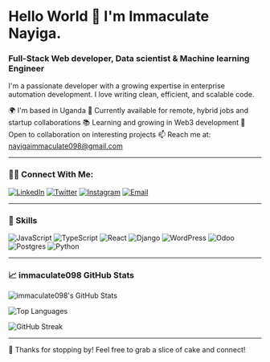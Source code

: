 # Hello World 👋 I'm Immaculate Nayiga.

### Full-Stack Web developer, Data scientist & Machine learning Engineer

I'm a passionate developer with a growing expertise in enterprise automation development. I love writing clean, efficient, and scalable code.

🌍 I'm based in Uganda
💼 Currently available for remote, hybrid jobs and startup collaborations
📚 Learning and growing in Web3 development
🤝 Open to collaboration on interesting projects
📫 Reach me at: nayigaimmaculate098@gmail.com

---

### 🧑‍💻 Connect With Me:
[![LinkedIn](https://img.shields.io/badge/-LinkedIn-blue?style=flat-square&logo=Linkedin&logoColor=white)](https://www.linkedin.com/in/immaculate-nayiga-712450259/)
[![Twitter](https://img.shields.io/badge/-Twitter-blue?style=flat-square&logo=twitter&logoColor=white)](https://x.com/immaculate098)
[![Instagram](https://img.shields.io/badge/-Instagram-red?style=flat-square&logo=instagram&logoColor=white)](https://l.instagram.com/?u=https%3A%2F%2Fimmaculate-s-portfolio-nine.vercel.app%2F%3Ffbclid%3DPAZXh0bgNhZW0CMTEAAaeirX0HN0-f-o25pAM9C_1iUaghi8yUzoPcl6brGcIJvZu8YelzAKbdgglYiQ_aem_SVsh6-UyUnuYldHiJLZ3eA&e=AT0QdsVPyxY20q0shVUW_qlT_EWefWGHWi13GAvT79QWb0CAyTIRpom7aas6LspdxCAx9g5xtJyO7k8wOdIOfFci5wO7wBm9d_Zh5KeJNQ
)
[![Email](https://img.shields.io/badge/-Email-c14438?style=flat-square&logo=Gmail&logoColor=white)](mailto:nayigaimmaculate098@gmail.com)

---

### 🚀 Skills
![JavaScript](https://img.shields.io/badge/-JavaScript-black?style=flat-square&logo=javascript)
![TypeScript](https://img.shields.io/badge/-TypeScript-007ACC?style=flat-square&logo=typescript)
![React](https://img.shields.io/badge/-React-black?style=flat-square&logo=react)
![Django](https://img.shields.io/badge/-Django-black?style=flat-square&logo=django)
![WordPress](https://img.shields.io/badge/-WordPress-21759B?style=flat-square&logo=wordpress&logoColor=white)
![Odoo](https://img.shields.io/badge/-Odoo-81469C?style=flat-square&logo=odoo&logoColor=white)
![Postgres](https://img.shields.io/badge/-Postgres-4EA94B?style=flat-square&logo=postgres)
![Python](https://img.shields.io/badge/-Python-777BB4?style=flat-square&logo=python)

---

### 📈  immaculate098 GitHub Stats

![immaculate098's GitHub Stats](https://github-readme-stats.vercel.app/api?username=immaculate098&show_icons=true&theme=radical)

![Top Languages](https://github-readme-stats.vercel.app/api/top-langs/?username=immaculate098&layout=compact&theme=radical)

![GitHub Streak](https://github-readme-streak-stats.herokuapp.com/?user=immaculate098&theme=radical)

---

🎂 Thanks for stopping by! Feel free to grab a slice of cake and connect!


